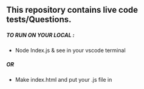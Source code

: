 ## This repository contains live code tests/Questions.

##### TO RUN ON YOUR LOCAL :

- Node Index.js & see in your vscode terminal

##### OR

- Make index.html and put your .js file in <script> tag
- then run it in browser & see console

